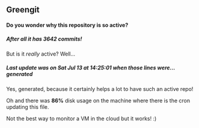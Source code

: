 ## Greengit

#### Do you wonder why this repository is so active?

##### After all it has 3642 commits!

But is it *really* active? Well...

##### Last update was on Sat Jul 13 at 14:25:01 when those lines were... generated

Yes, generated, because it certainly helps a lot to have such an active repo!

Oh and there was **86%** disk usage on the machine
where there is the cron updating this file.

Not the best way to monitor a VM in the cloud but it works! :)
